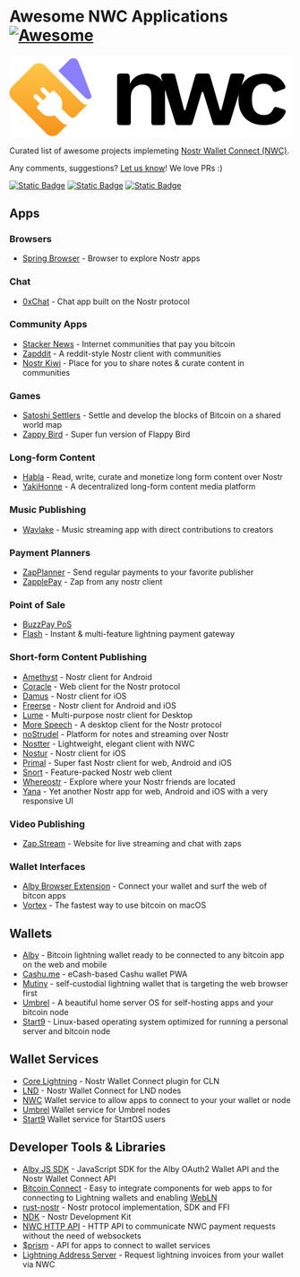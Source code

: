 # Awesome NWC Applications [![Awesome](https://cdn.rawgit.com/sindresorhus/awesome/d7305f38d29fed78fa85652e3a63e154dd8e8829/media/badge.svg)]()

<a href="https://nwc.dev/"><img align="center" src="https://github.com/MoritzKa/assets/blob/main/nwc_logo.png" alt="awesome-nwc" title="awesome-nwc" width="600" /></a>

Curated list of awesome projects implemeting [Nostr Wallet Connect (NWC)](https://nwc.dev).

Any comments, suggestions? [Let us know](https://github.com/getAlby/awesome-nwc/issues)! We love PRs :) 

[![Static Badge](https://img.shields.io/badge/Join_us-d?style=social&logo=discord)](https://discord.nwc.dev/)
[![Static Badge](https://img.shields.io/badge/Follow-d?style=social&logo=X)](https://twitter.com/nwc_dev)
[![Static Badge](https://img.shields.io/badge/Follow_this_awesome_list-f?style=social&logo=riseup&logoColor=yellow)]()





## Apps

### Browsers
 - [Spring Browser](https://spring.site/) - Browser to explore Nostr apps

### Chat
 - [0xChat](https://0xchat.com/#/) - Chat app built on the Nostr protocol

### Community Apps
- [Stacker News](https://stacker.news/) - Internet communities that pay you bitcoin
- [Zapddit](https://zapddit.com/) - A reddit-style Nostr client with communities
- [Nostr Kiwi](https://nostr.kiwi/) - Place for you to share notes & curate content in communities

### Games
- [Satoshi Settlers](https://satoshisettlers.com/) - Settle and develop the blocks of Bitcoin on a shared world map
- [Zappy Bird](https://rolznz.github.io/zappy-bird/) - Super fun version of Flappy Bird

### Long-form Content
- [Habla](https://habla.news/) - Read, write, curate and monetize long form content over Nostr
- [YakiHonne](https://yakihonne.com/) - A decentralized long-form content media platform

### Music Publishing
- [Wavlake](https://www.wavlake.com/) - Music streaming app with direct contributions to creators
   
### Payment Planners
 - [ZapPlanner](https://zapplanner.albylabs.com/) - Send regular payments to your favorite publisher
 - [ZapplePay](https://www.zapplepay.com/) - Zap from any nostr client

### Point of Sale 
 - [BuzzPay PoS](https://github.com/getAlby/pos)
 - [Flash](https://paywithflash.com/) - Instant & multi-feature lightning payment gateway

### Short-form Content Publishing 
 - [Amethyst](https://github.com/vitorpamplona/amethyst) - Nostr client for Android
 - [Coracle](https://coracle.social/) - Web client for the Nostr protocol
 - [Damus](https://damus.io/) - Nostr client for iOS
 - [Freerse](https://freerse.com/) - Nostr client for Android and iOS
 - [Lume](https://github.com/lumehq/lume/tree/v2.2.3) - Multi-purpose nostr client for Desktop
 - [More Speech](https://github.com/unclebob/more-speech) - A desktop client for the Nostr protocol
 - [noStrudel](https://nostrudel.ninja/) - Platform for notes and streaming over Nostr
 - [Nostter](https://nostter.app/) - Lightweight, elegant client with NWC
 - [Nostur](https://nostur.com/) - Nostr client for iOS
 - [Primal](https://primal.net/) - Super fast Nostr client for web, Android and iOS
 - [Snort](https://snort.social/) - Feature-packed Nostr web client
 - [Whereostr](https://wherostr.social/) - Explore where your Nostr friends are located
 - [Yana](https://yana.do/) - Yet another Nostr app for web, Android and iOS with a very responsive UI

### Video Publishing
 - [Zap.Stream](https://zap.stream/) - Website for live streaming and chat with zaps

### Wallet Interfaces
- [Alby Browser Extension](https://getalby.com/#extension) - Connect your wallet and surf the web of bitcon apps
- [Vortex](https://www.raycast.com/saunter/vortex) - The fastest way to use bitcoin on macOS

## Wallets
- [Alby](https://www.getalby.com) - Bitcoin lightning wallet ready to be connected to any bitcoin app on the web and mobile
- [Cashu.me](https://wallet.cashu.me/) - eCash-based Cashu wallet PWA
- [Mutiny](https://www.mutinywallet.com) - self-custodial lightning wallet that is targeting the web browser first
- [Umbrel](https://umbrel.com/) - A beautiful home server OS for self-hosting apps and your bitcoin node
- [Start9](https://start9.com/) - Linux-based operating system optimized for running a personal server and bitcoin node

## Wallet Services
- [Core Lightning](https://github.com/gudnuf/cln_nwc) - Nostr Wallet Connect plugin for CLN
- [LND](https://github.com/benthecarman/nostr-wallet-connect-lnd) - Nostr Wallet Connect for LND nodes
- [NWC](https://github.com/getAlby/nostr-wallet-connect) Wallet service to allow apps to connect to your your wallet or node
- [Umbrel](https://github.com/getAlby/nostr-wallet-connect) Wallet service for Umbrel nodes
- [Start9](https://marketplace.start9.com/nostr-wallet-connect) Wallet service for StartOS users

## Developer Tools & Libraries
- [Alby JS SDK](https://github.com/getAlby/js-sdk) - JavaScript SDK for the Alby OAuth2 Wallet API and the Nostr Wallet Connect API
- [Bitcoin Connect](https://github.com/getAlby/bitcoin-connect) - Easy to integrate components for web apps to for connecting to Lightning wallets and enabling [WebLN](https://www.webln.guide/)
- [rust-nostr](https://github.com/rust-nostr/nostr) - Nostr protocol implementation, SDK and FFI
- [NDK](https://github.com/nostr-dev-kit/ndk) - Nostr Development Kit
- [NWC HTTP API](https://guides.getalby.com/developer-guide/v/nostr-wallet-connect-api/building-lightning-apps/communicating-payment-requests) - HTTP API to communicate NWC payment requests without the need of websockets
- [$prism](https://www.makeprisms.com/) - API for apps to connect to wallet services
- [Lightning Address Server](https://replit.com/@ReneAaron/NWC-Lightning-Address-Server) - Request lightning invoices from your wallet via NWC 
